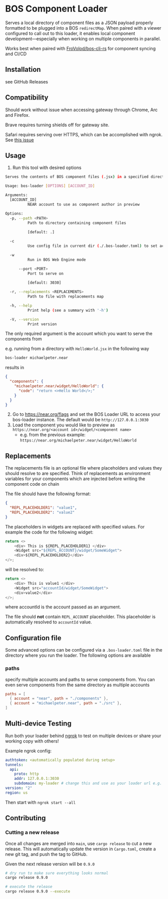 # BOS Component Loader

Serves a local directory of component files as a JSON payload properly formatted to be plugged into a BOS `redirectMap`. When paired with a viewer configured to call out to this loader, it enables local component development—especially when working on multiple components in parallel.

Works best when paired with [FroVolod/bos-cli-rs](https://github.com/FroVolod/bos-cli-rs) for component syncing and CI/CD

## Installation

see GitHub Releases

## Compatibility
Should work without issue when accessing gateway through Chrome, Arc and Firefox.

Brave requires turning shields off for gateway site.

Safari requires serving over HTTPS, which can be accomplished with ngrok. See [this issue](https://github.com/near/bos-loader/issues/9)

## Usage

1. Run this tool with desired options

```sh
Serves the contents of BOS component files (.jsx) in a specified directory as a JSON object properly formatted for preview on a BOS gateway

Usage: bos-loader [OPTIONS] [ACCOUNT_ID]

Arguments:
  [ACCOUNT_ID]
          NEAR account to use as component author in preview

Options:
  -p, --path <PATH>
          Path to directory containing component files
          
          [default: .]

  -c
          Use config file in current dir (./.bos-loader.toml) to set account_id and path, causes other args to be ignored

  -w
          Run in BOS Web Engine mode

      --port <PORT>
          Port to serve on
          
          [default: 3030]

  -r, --replacements <REPLACEMENTS>
          Path to file with replacements map

  -h, --help
          Print help (see a summary with '-h')

  -V, --version
          Print version
```

The only required argument is the account which you want to serve the components from

e.g. running from a directory with `HelloWorld.jsx` in the following way

```bash
bos-loader michaelpeter.near
```

results in

```json
{
  "components": {
    "michaelpeter.near/widget/HelloWorld": {
      "code": "return <>Hello World</>;"
    }
  }
}
```

2. Go to https://near.org/flags and set the BOS Loader URL to access your bos-loader instance. The default would be `http://127.0.0.1:3030`
3. Load the component you would like to preview as `https://near.org/<account id>/widget/<component name>`
   - e.g. from the previous example: `https://near.org/michaelpeter.near/widget/HelloWorld`

## Replacements

The replacements file is an optional file where placeholders and values they should resolve to are specified. Think of replacements as environment variables for your components which are injected before writing the component code on chain

The file should have the following format:

```json
{
  "REPL_PLACEHOLDER1": "value1",
  "REPL_PLACEHOLDER2": "value2"
}
```

The placeholders in widgets are replaced with specified values. For example the code for the following widget:

```javascript
return <>
    <div> This is ${REPL_PLACEHOLDER1} </div>
    <Widget src="${REPL_ACCOUNT}/widget/SomeWidget">
    <div>${REPL_PLACEHOLDER2}</div>
</>;
```

will be resolved to:

```javascript
return <>
    <div> This is value1 </div>
    <Widget src="accountId/widget/SomeWidget">
    <div>value2</div>
</>;
```

where accountId is the account passed as an argument.

The file should **not** contain `REPL_ACCOUNT` placeholder. This placeholder is automatically resolved to `accountId` value.

## Configuration file

Some advanced options can be configured via a `.bos-loader.toml` file in the directory where you run the loader. The following options are available

### paths

specify multiple accounts and paths to serve components from. You can even serve components from the same directory as multiple accounts

```toml
paths = [
  { account = "near", path = "./components" },
  { account = "michaelpeter.near", path = "./src" },
]
```

## Multi-device Testing

Run both your loader behind [ngrok](https://ngrok.com/) to test on multiple devices or share your working copy with others!

Example ngrok config:

```yml
authtoken: <automatically populated during setup>
tunnels:
  api:
    proto: http
    addr: 127.0.0.1:3030
    subdomain: my-loader # change this and use as your loader url e.g. https://my-loader.ngrok.io
version: "2"
region: us
```

Then start with `ngrok start --all`

## Contributing

### Cutting a new release

Once all changes are merged into `main`, use `cargo release` to cut a new release. This will automatically update the version in `Cargo.toml`, create a new git tag, and push the tag to GitHub.

Given the next release version will be `0.9.0`

```bash
# dry run to make sure everything looks normal
cargo release 0.9.0

# execute the release
cargo release 0.9.0 --execute
```